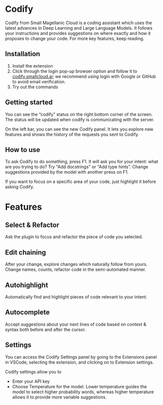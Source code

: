 # Codify

Codify from Small Magellanic Cloud is a coding assistant which uses the latest advances in Deep Learning and Large Language Models. It follows your instructions and provides suggestions on where exactly and how it proposes to change your code. For more key features, keep reading.
## Installation
1. Install the extension
2. Click through the login pop-up browser option and follow it to [codify.smallcloud.ai](https://codify.smallcloud.ai); we recommend using login with Google or GitHub to avoid email verification.
3. Try out the commands

## Getting started
You can see the “codify” status on the right bottom corner of the screen. The status will be updated when codify is communicating with the server.

On the left bar, you can see the new Codify panel. It lets you explore new features and shows the history of the requests you sent to Codify.

## How to use
To ask Codify to do something, press F1. It will ask you for your intent: what are you trying to do? Try "Add docstrings" or "Add type hints". 
Change suggestions provided by the model with another press on F1.

If you want to focus on a specific area of your code, just highlight it before asking Codify.

# Features
## Select & Refactor
Ask the plugin to focus and refactor the piece of code you selected.
## Edit chaining
After your change, explore changes which naturally follow from yours. Change names, counts, refactor code in the semi-automated manner.
## Autohighlight
Automatically find and highlight pieces of code relevant to your intent.
## Autocomplete
Accept suggestions about your next lines of code based on context & syntax both before and after the cursor.
## Settings
You can access the Codify Settings panel by going to the Extensions panel in VSCode, selecting the extension, and clicking on to Extension settings.

Codify settings allow you to 
- Enter your API key
- Choose Temperature for the model. Lower temperature guides the model to select higher probability words, whereas higher temperature allows it to provide more variable suggestions.